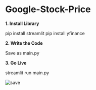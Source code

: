 # Google-Stock-Price

**1. Install Library**

pip install streamlit
pip install yfinance


**2. Write the Code**

Save as main.py


**3. Go Live**

streamlit run main.py

![save](https://user-images.githubusercontent.com/68965506/228599584-09d4874b-e493-45b6-be5d-fb28d764adb6.jpg)
